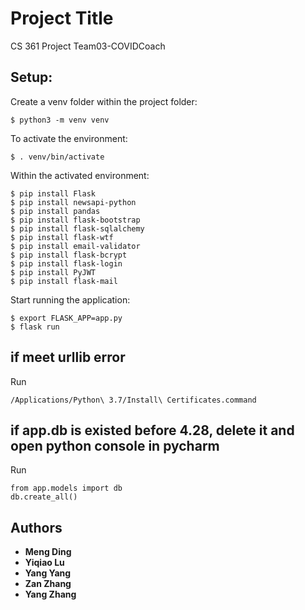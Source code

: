 # Project Title

CS 361 Project Team03-COVIDCoach

## Setup:
Create a venv folder within the project folder:
```
$ python3 -m venv venv
```
To activate the environment:
```
$ . venv/bin/activate
```
Within the activated environment:
```
$ pip install Flask
$ pip install newsapi-python
$ pip install pandas
$ pip install flask-bootstrap
$ pip install flask-sqlalchemy
$ pip install flask-wtf
$ pip install email-validator
$ pip install flask-bcrypt
$ pip install flask-login
$ pip install PyJWT
$ pip install flask-mail
```
Start running the application:
```
$ export FLASK_APP=app.py
$ flask run
```

## if meet urllib error
Run
```
/Applications/Python\ 3.7/Install\ Certificates.command
```

## if app.db is existed before 4.28, delete it and open python console in pycharm
Run
```
from app.models import db
db.create_all()
```

## Authors

* **Meng Ding** 
* **Yiqiao Lu** 
* **Yang Yang** 
* **Zan Zhang** 
* **Yang Zhang** 
